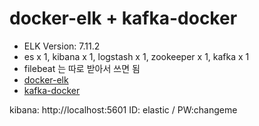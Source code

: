 # docker-elk + kafka-docker

- ELK Version: 7.11.2
- es x 1, kibana x 1, logstash x 1, zookeeper x 1, kafka x 1
- filebeat 는 따로 받아서 쓰면 됨
- [docker-elk](https://github.com/deviantony/docker-elk)
- [kafka-docker](https://github.com/wurstmeister/kafka-docker)

kibana: http://localhost:5601 ID: elastic / PW:changeme
